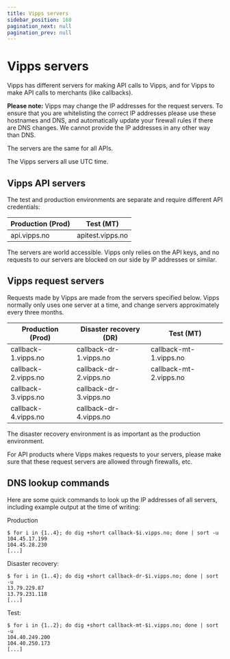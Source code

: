 ```yaml
---
title: Vipps servers
sidebar_position: 160
pagination_next: null
pagination_prev: null
---
```


# Vipps servers

Vipps has different servers for making API calls to Vipps, and for Vipps
to make API calls to merchants (like callbacks).

**Please note:** Vipps may change the IP addresses for the request servers. To ensure
that you are whitelisting the correct IP addresses please use these hostnames
and DNS, and automatically update your firewall rules if there are DNS changes.
We cannot provide the IP addresses in any other way than DNS.

The servers are the same for all APIs.

The Vipps servers all use UTC time.

## Vipps API servers

The test and production environments are separate and require different API credentials:

| Production (Prod) | Test (MT)        |
|-------------------|------------------|
| api.vipps.no      | apitest.vipps.no |

The servers are world accessible. Vipps only relies on the API keys, and
no requests to our servers are blocked on our side by IP addresses or similar.

## Vipps request servers

Requests made by Vipps are made from the servers specified below.
Vipps normally only uses one server at a time, and change servers approximately
every three months.

| Production (Prod)   | Disaster recovery (DR) | Test (MT)              |
|---------------------|------------------------|------------------------|
| callback-1.vipps.no | callback-dr-1.vipps.no | callback-mt-1.vipps.no |
| callback-2.vipps.no | callback-dr-2.vipps.no | callback-mt-2.vipps.no |
| callback-3.vipps.no | callback-dr-3.vipps.no |                        |
| callback-4.vipps.no | callback-dr-4.vipps.no |                        |

The disaster recovery environment is as important as the production environment.

For API products where Vipps makes requests to your servers, please make sure
that these request servers are allowed through firewalls, etc.

## DNS lookup commands

Here are some quick commands to look up the IP addresses of all servers,
including example output at the time of writing:

Production
```
$ for i in {1..4}; do dig +short callback-$i.vipps.no; done | sort -u
104.45.17.199
104.45.28.230
[...]
```

Disaster recovery:
```
$ for i in {1..4}; do dig +short callback-dr-$i.vipps.no; done | sort -u
13.79.229.87
13.79.231.118
[...]
```

Test:
```
$ for i in {1..2}; do dig +short callback-mt-$i.vipps.no; done | sort -u
104.40.249.200
104.40.250.173
[...]
```